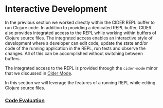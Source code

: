 # Interactive Development

In the previous section we worked directly within the CIDER REPL buffer to run Clojure code. In addition to providing a dedicated REPL buffer, CIDER also provides integrated access to the REPL while working within buffers of Clojure source files. The integrated access enables an interactive style of development where a developer can edit code, update the state and/or code of the running application in the REPL, run tests and observe the changes. All of this can be accomplished without switching between buffers.

The integrated access to the REPL is provided through the `cider-mode` minor that we discussed in [Cider Mode](../Cider_Mode/README.md).

In this section we will leverage the features of a running REPL while editing Clojure source files.

### [Code Evaluation](Code_Eval.md)

